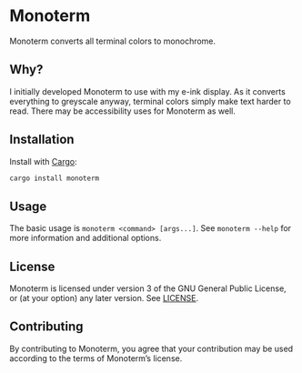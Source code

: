 Monoterm
========

Monoterm converts all terminal colors to monochrome.

Why?
----

I initially developed Monoterm to use with my e-ink display. As it converts
everything to greyscale anyway, terminal colors simply make text harder to
read. There may be accessibility uses for Monoterm as well.

Installation
------------

Install with [Cargo](https://doc.rust-lang.org/cargo/):

```bash
cargo install monoterm
```

Usage
-----

The basic usage is `monoterm <command> [args...]`. See `monoterm --help` for
more information and additional options.

License
-------

Monoterm is licensed under version 3 of the GNU General Public License,
or (at your option) any later version. See [LICENSE](LICENSE).

Contributing
------------

By contributing to Monoterm, you agree that your contribution may be used
according to the terms of Monoterm’s license.
